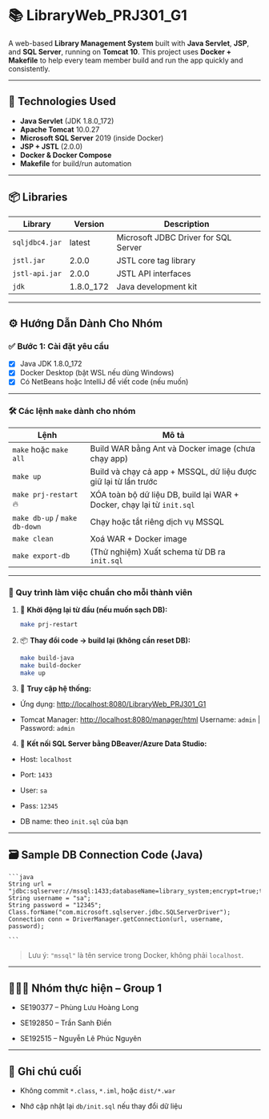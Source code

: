 # 📚 LibraryWeb_PRJ301_G1

A web-based **Library Management System** built with **Java Servlet**, **JSP**, and **SQL Server**, running on **Tomcat
10**. This project uses **Docker + Makefile** to help every team member build and run the app quickly and consistently.

---

## 🚀 Technologies Used

- **Java Servlet** (JDK 1.8.0_172)
- **Apache Tomcat** 10.0.27
- **Microsoft SQL Server** 2019 (inside Docker)
- **JSP + JSTL** (2.0.0)
- **Docker & Docker Compose**
- **Makefile** for build/run automation

---

## 📦 Libraries

| Library        | Version   | Description                          |
|----------------|-----------|--------------------------------------|
| `sqljdbc4.jar` | latest    | Microsoft JDBC Driver for SQL Server |
| `jstl.jar`     | 2.0.0     | JSTL core tag library                |
| `jstl-api.jar` | 2.0.0     | JSTL API interfaces                  |
| `jdk`          | 1.8.0_172 | Java development kit                 |

---

## ⚙️ Hướng Dẫn Dành Cho Nhóm

### ✅ Bước 1: Cài đặt yêu cầu

- [x] Java JDK 1.8.0_172
- [x] Docker Desktop (bật WSL nếu dùng Windows)
- [x] Có NetBeans hoặc IntelliJ để viết code (nếu muốn)

---

### 🛠️ Các lệnh `make` dành cho nhóm

| Lệnh                          | Mô tả                                                                  |
|-------------------------------|------------------------------------------------------------------------|
| `make` hoặc `make all`        | Build WAR bằng Ant và Docker image (chưa chạy app)                     |
| `make up`                     | Build và chạy cả app + MSSQL, dữ liệu được giữ lại từ lần trước        |
| `make prj-restart` 🔥         | XÓA toàn bộ dữ liệu DB, build lại WAR + Docker, chạy lại từ `init.sql` |
| `make db-up` / `make db-down` | Chạy hoặc tắt riêng dịch vụ MSSQL                                      |
| `make clean`                  | Xoá WAR + Docker image                                                 |
| `make export-db`              | (Thử nghiệm) Xuất schema từ DB ra `init.sql`                           |

---

### 🔁 Quy trình làm việc chuẩn cho mỗi thành viên

1. 🔄 **Khởi động lại từ đầu (nếu muốn sạch DB):**
   ```bash
   make prj-restart

	```

2. 📦 **Thay đổi code → build lại (không cần reset DB):**

   ```bash
   make build-java
   make build-docker
   make up

   ```

3. 🧪 **Truy cập hệ thống:**

- Ứng dụng: [http://localhost:8080/LibraryWeb_PRJ301_G1](http://localhost:8080/LibraryWeb_PRJ301_G1)

- Tomcat Manager: [http://localhost:8080/manager/html](http://localhost:8080/manager/html)
  Username: `admin` | Password: `admin`

4. 🧬 **Kết nối SQL Server bằng DBeaver/Azure Data Studio:**

- Host: `localhost`

- Port: `1433`

- User: `sa`

- Pass: `12345`

- DB name: theo `init.sql` của bạn

----------

## 🗃 Sample DB Connection Code (Java)

    ```java
    String url = "jdbc:sqlserver://mssql:1433;databaseName=library_system;encrypt=true;trustServerCertificate=true;";
    String username = "sa";
    String password = "12345";
    Class.forName("com.microsoft.sqlserver.jdbc.SQLServerDriver");
    Connection conn = DriverManager.getConnection(url, username, password);

    ```

> Lưu ý: `"mssql"` là tên service trong Docker, không phải `localhost`.

----------

## 👨‍👨‍👦 Nhóm thực hiện – Group 1

- SE190377 – Phùng Lưu Hoàng Long

- SE192850 – Trần Sanh Điền

- SE192515 – Nguyễn Lê Phúc Nguyên

----------

## 📌 Ghi chú cuối

- Không commit `*.class`, `*.iml`, hoặc `dist/*.war`

- Nhớ cập nhật lại `db/init.sql` nếu thay đổi dữ liệu

```
